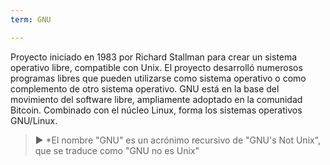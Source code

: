 ```yaml
---
term: GNU

---
```

Proyecto iniciado en 1983 por Richard Stallman para crear un sistema operativo libre, compatible con Unix. El proyecto desarrolló numerosos programas libres que pueden utilizarse como sistema operativo o como complemento de otro sistema operativo. GNU está en la base del movimiento del software libre, ampliamente adoptado en la comunidad Bitcoin. Combinado con el núcleo Linux, forma los sistemas operativos GNU/Linux.

> ► *El nombre "GNU" es un acrónimo recursivo de "GNU's Not Unix", que se traduce como "GNU no es Unix"